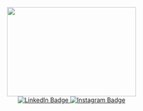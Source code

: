 <div id="header" align="center">
    <image src="https://media.giphy.com/media/wvQIqJyNBOCjK/giphy.gif?cid=790b76119un0xu98wdzm39m4r7oh85p26rw6tlntqwontego&ep=v1_gifs_search&rid=giphy.gif&ct=g" width="300" height="207"
</div>

<div id="badges">
    <a href="www.linkedin.com/in/brooke-vrbanic-01b2652ba">
        <img src="https://img.shields.io/badge/LinkedIn-blue?style=for-the-badge&logo=linkedin&logoColor=white" alt="LinkedIn Badge"/>
    </a>
    <a href="https://www.instagram.com/brooke_vrbanic/">
        <img src=""https://img.shields.io/badge/Instagram-red?style=for-the-badge&logo=instagram&logoColor=white" alt="Instagram Badge">
    </a>


<!---
BRVZBABB/BRVZBABB is a ✨ special ✨ repository because its `README.md` (this file) appears on your GitHub profile.
You can click the Preview link to take a look at your changes.
--->
